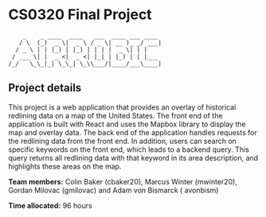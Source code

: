 # CS0320 Final Project

```
    _    _ ____  ____   ___  ____ ___ ____ 
   / \  (_)  _ \|  _ \ / _ \| __ )_ _/ ___|
  / _ \ | | |_) | |_) | | | |  _ \| | |    
 / ___ \| |  _ <|  _ <| |_| | |_) | | |___ 
/_/   \_\_|_| \_\_| \_\\___/|____/___\____|
```

## Project details

This project is a web application that provides an overlay of historical redlining data on a map of the United States.
The front end of the application is built with React and uses the Mapbox library to display the map and overlay
data. The back end of the application handles requests for the redlining data from the front
end. In addition, users can search on specific keywords on the front end, which leads to a backend query.
This query returns all redlining data with that keyword in its area description, and highlights these areas
on the map.

**Team members:** Colin Baker (cbaker20), Marcus Winter (mwinter20), Gordan Milovac (gmilovac) and Adam von Bismarck (
avonbism)

**Time allocated:** 96 hours